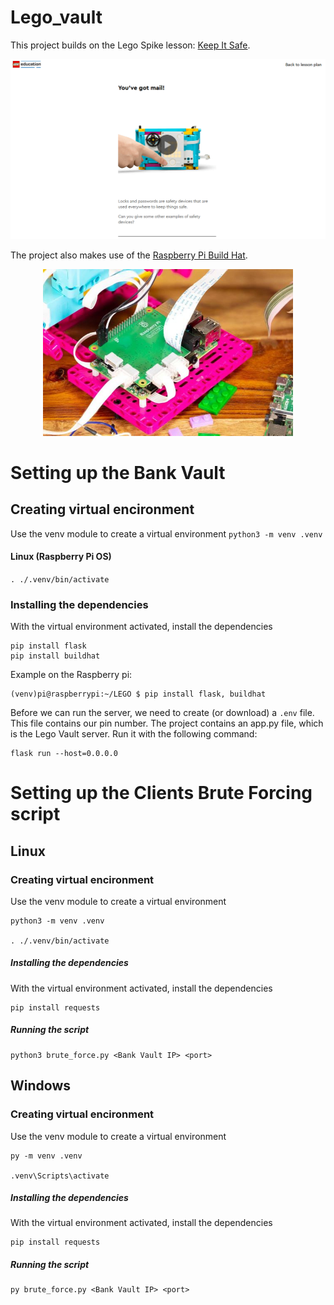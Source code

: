 # Lego_vault
This project builds on the Lego Spike lesson: [Keep It Safe](https://education.lego.com/en-au/lessons/prime-kickstart-a-business/keep-it-safe/). 

![Image of lesson 7 from Lego Education](images/Lesson_7.png "Lego Education's lesson 7")


The project also makes use of the [Raspberry Pi Build Hat](https://www.raspberrypi.com/products/build-hat/).
<p align="center">
  <img src="images/build-hat.jpg" alt="Picture" width="400" style="margin: 0 auto" /></img>
</p>


# Setting up the Bank Vault
## Creating virtual encironment
Use the venv module to create a virtual environment
`python3 -m venv .venv`

#### Linux (Raspberry Pi OS)
`. ./.venv/bin/activate`

### Installing the dependencies
With the virtual environment activated, install the dependencies

```
pip install flask
pip install buildhat
```

Example on the Raspberry pi:

```
(venv)pi@raspberrypi:~/LEGO $ pip install flask, buildhat
```
Before we can run the server, we need to create (or download) a ```.env``` file. This file contains our pin number.
The project contains an app.py file, which is the Lego Vault server. Run it with the following command:

```
flask run --host=0.0.0.0
```


# Setting up the Clients Brute Forcing script
## Linux

### Creating virtual encironment
Use the venv module to create a virtual environment

```
python3 -m venv .venv

. ./.venv/bin/activate
```

##### Installing the dependencies
With the virtual environment activated, install the dependencies

```
pip install requests
```

##### Running the script
```
python3 brute_force.py <Bank Vault IP> <port>
```

## Windows

### Creating virtual encironment
Use the venv module to create a virtual environment

```
py -m venv .venv

.venv\Scripts\activate
```

##### Installing the dependencies
With the virtual environment activated, install the dependencies

```
pip install requests
```

##### Running the script
```
py brute_force.py <Bank Vault IP> <port>
```
